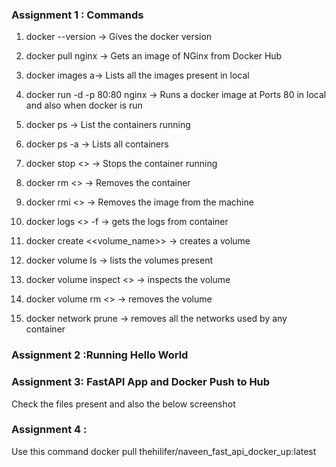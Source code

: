 ### Assignment 1 : Commands

1. docker --version -> Gives the docker version

2. docker pull nginx -> Gets an image of NGinx from Docker Hub

3. docker images a-> Lists all the images present in local

4. docker run -d -p 80:80 nginx -> Runs a docker image at Ports 80 in local and also when docker is run

5. docker ps -> List the containers running

6. docker ps -a -> Lists all containers

7. docker stop <<hashvalue of container>> -> Stops the container running

8. docker rm  <<hashvalue of container>> -> Removes the container

9. docker rmi <<image name>> -> Removes the image from the machine

10. docker logs <<container id>> -f -> gets the logs from container

11. docker create <<volume_name>> -> creates a volume

12. docker volume ls -> lists the volumes present

13. docker volume inspect <<volume name>> -> inspects the volume

14. docker volume rm <<volume name>> -> removes the volume

15. docker network prune -> removes all the networks used by any container


### Assignment 2 :Running Hello World




### Assignment 3:  FastAPI App and Docker Push to Hub

Check the files present and also the below screenshot

### Assignment 4 : 

Use this command
docker pull thehilifer/naveen_fast_api_docker_up:latest
